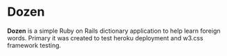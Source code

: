 # Dozen
**Dozen** is a simple Ruby on Rails dictionary application to help learn foreign words.
Primary it was created to test heroku deployment and w3.css framework testing.
